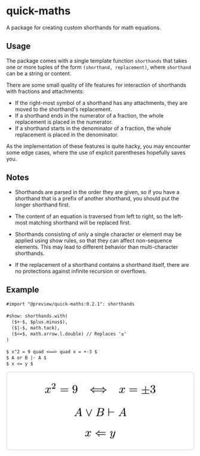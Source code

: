 # quick-maths

A package for creating custom shorthands for math equations.

## Usage

The package comes with a single template function `shorthands` that takes one or more tuples of the form `(shorthand, replacement)`, where `shorthand` can be a string or content.

There are some small quality of life features for interaction of shorthands with fractions and attachments:

- If the right-most symbol of a shorthand has any attachments, they are moved to the shorthand's replacement.
- If a shorthand ends in the numerator of a fraction, the whole replacement is placed in the numerator.
- If a shorthand starts in the denominator of a fraction, the whole replacement is placed in the denominator.

As the implementation of these features is quite hacky, you may encounter some edge cases, where the use of explicit parentheses hopefully saves you.

## Notes

- Shorthands are parsed in the order they are given, so if you have a shorthand that is a prefix of another shorthand, you should put the longer shorthand first.

- The content of an equation is traversed from left to right, so the left-most matching shorthand will be replaced first.

- Shorthands consisting of only a single character or element may be applied using show rules, so that they can affect non-sequence elements. This may lead to different behavior than multi-character shorthands.

- If the replacement of a shorthand contains a shorthand itself, there are no protections against infinite recursion or overflows.

## Example

```typ
#import "@preview/quick-maths:0.2.1": shorthands

#show: shorthands.with(
  ($+-$, $plus.minus$),
  ($|-$, math.tack),
  ($<=$, math.arrow.l.double) // Replaces '≤'
)

$ x^2 = 9 quad <==> quad x = +-3 $
$ A or B |- A $
$ x <= y $
```

![Result of example code.](./assets/example.svg)
